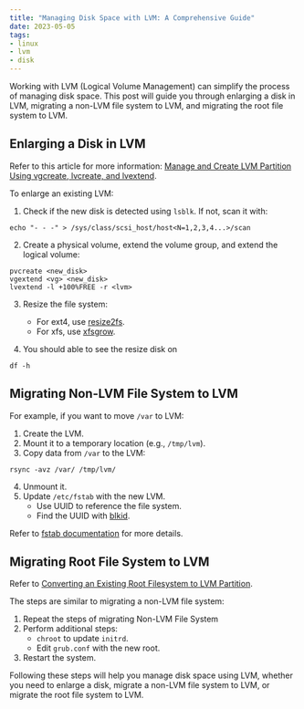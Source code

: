 ```yaml
---
title: "Managing Disk Space with LVM: A Comprehensive Guide"
date: 2023-05-05
tags:
- linux
- lvm
- disk
---
```


Working with LVM (Logical Volume Management) can simplify the process of managing disk space. This post will guide you through enlarging a disk in LVM, migrating a non-LVM file system to LVM, and migrating the root file system to LVM.

## Enlarging a Disk in LVM

Refer to this article for more information: [Manage and Create LVM Partition Using vgcreate, lvcreate, and lvextend](https://www.tecmint.com/manage-and-create-lvm-parition-using-vgcreate-lvcreate-and-lvextend/).

To enlarge an existing LVM:

1. Check if the new disk is detected using `lsblk`. If not, scan it with:

```
echo "- - -" > /sys/class/scsi_host/host<N=1,2,3,4...>/scan
```

2. Create a physical volume, extend the volume group, and extend the logical volume:

```
pvcreate <new_disk>
vgextend <vg> <new_disk>
lvextend -l +100%FREE -r <lvm>
```

3. Resize the file system:
   - For ext4, use [resize2fs](https://docs.aws.amazon.com/AWSEC2/latest/UserGuide/recognize-expanded-volume-linux.html#extend-file-system).
   - For xfs, use [xfsgrow](https://access.redhat.com/documentation/en-us/red_hat_enterprise_linux/6/html/storage_administration_guide/xfsgrow).

4. You should able to see the resize disk on

```
df -h
```

## Migrating Non-LVM File System to LVM

For example, if you want to move `/var` to LVM:

1. Create the LVM.
2. Mount it to a temporary location (e.g., `/tmp/lvm`).
3. Copy data from `/var` to the LVM:

```
rsync -avz /var/ /tmp/lvm/
```

4. Unmount it.
5. Update `/etc/fstab` with the new LVM.
   - Use UUID to reference the file system.
   - Find the UUID with [blkid](https://manpages.ubuntu.com/manpages/focal/man8/blkid.8.html).

Refer to [fstab documentation](https://manpages.ubuntu.com/manpages/focal/en/man5/fstab.5.html) for more details.

## Migrating Root File System to LVM

Refer to [Converting an Existing Root Filesystem to LVM Partition](https://www.thegeekdiary.com/centos-rhel-converting-an-existing-root-filesystem-to-lvm-partition/).

The steps are similar to migrating a non-LVM file system:

1. Repeat the steps of migrating Non-LVM File System
5. Perform additional steps:
   - `chroot` to update `initrd`.
   - Edit `grub.conf` with the new root.
6. Restart the system.


Following these steps will help you manage disk space using LVM, whether you need to enlarge a disk, migrate a non-LVM file system to LVM, or migrate the root file system to LVM.